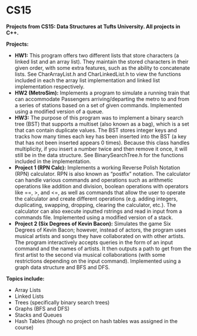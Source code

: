 # CS15
**Projects from CS15: Data Structures at Tufts University. All projects in C++.**

**Projects:** 
- **HW1:** This program offers two different lists that store characters (a linked list and an array list). They maintain the stored characters in their given order, with some extra features, such as the ability to concatenate lists. See CharArrayList.h and CharLinkedList.h to view the functions included in each the array list implementation and linked list implementation respectively.
- **HW2 (MetroSim):** Implements a program to simulate a running train that can accommodate Passengers arriving/departing the metro to and from a series of stations based on a set of given commands. Implemented using a modified version of a queue.
- **HW3:** The purpose of this program was to implement a binary search tree (BST) that supports a multiset (also known as a bag), which is a set that can contain duplicate values. The BST stores integer keys and tracks how many times each key has been inserted into the BST (a key that has not been inserted appears 0 times). Because this class handles multiplicity, if you insert a number twice and then remove it once, it will still be in the data structure. See BinarySearchTree.h for the functions included in the implementation.
- **Project 1 (RPN Calc):** Implements a working Reverse Polish Notation (RPN) calculator. RPN is also known as “postfix” notation. The calculator can handle various commands and operations such as arithmetic operations like addition and division, boolean operations with operators like ==, >, and <=, as well as commands that allow the user to operate the calculator and create different operations (e.g. adding integers, duplicating, swapping, dropping, clearing the calculator, etc.). The calculator can also execute inputted rstrings and read in input from a commands file. Implemented using a modified version of a stack.
-  **Project 2 (Six Degrees of Kevin Bacon):** Simulates the game Six Degrees of Kevin Bacon; however, instead of actors, the program uses musical artists and songs they have collaborated on with other artists. The program interactively accepts queries in the form of an input command and the names of artists. It then outputs a path to get from the first artist to the second via musical collaborations (with some restrictions depending on the input command). Implemented using a graph data structure and BFS and DFS.

**Topics include:**
- Array Lists
- Linked Lists
- Trees (specifically binary search trees)
- Graphs (BFS and DFS)
- Stacks and Queues
- Hash Tables (though no project on hash tables was assigned in the course)
